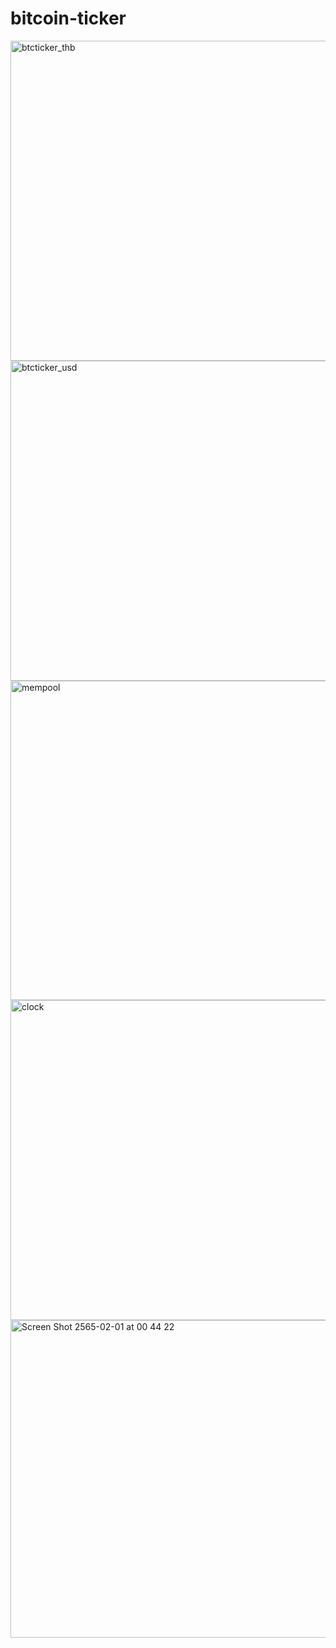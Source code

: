 # bitcoin-ticker
<img width="512" alt="btcticker_thb" src="https://user-images.githubusercontent.com/7954929/151860135-5dec3c42-58b9-43e0-8846-ac98444f018c.png">
<img width="512" alt="btcticker_usd" src="https://user-images.githubusercontent.com/7954929/151860142-5acd892f-8b44-41c2-9a76-12998b52823a.png">
<img width="511" alt="mempool" src="https://user-images.githubusercontent.com/7954929/151860157-c399499a-17b3-47f7-ad14-9936845e4f74.png">
<img width="512" alt="clock" src="https://user-images.githubusercontent.com/7954929/151860165-bbc17be1-d716-4d75-b8c8-c0d28ceec7d0.png">
<img width="508" alt="Screen Shot 2565-02-01 at 00 44 22" src="https://user-images.githubusercontent.com/7954929/151860238-2feae9e6-a874-4e6c-b664-a8b325cfe328.png">
